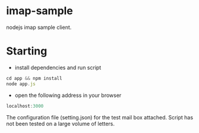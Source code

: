 imap-sample
===========

nodejs imap sample client.

	
Starting
===========

* install dependencies and run script

```javascript
cd app && npm install 
node app.js
```

* open the following address in your browser

```javascript
localhost:3000
```

The configuration file (setting.json) for the test mail box attached. Script has not been tested on a large volume of letters.
